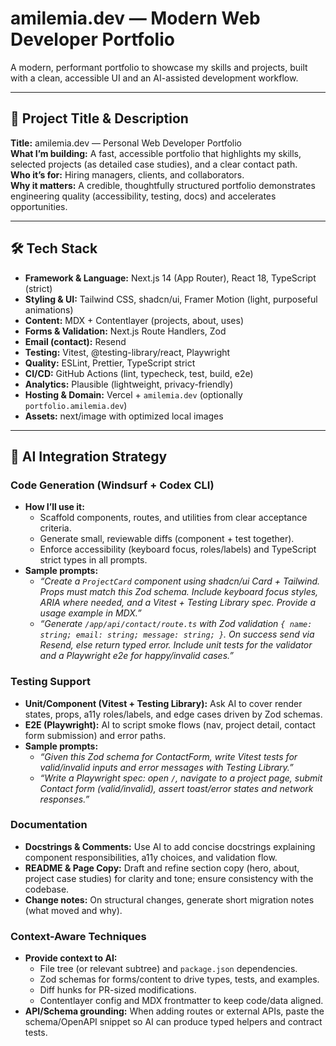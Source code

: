 # amilemia.dev — Modern Web Developer Portfolio

A modern, performant portfolio to showcase my skills and projects, built with a clean, accessible UI and an AI-assisted development workflow.

---

## 🔖 Project Title & Description

**Title:** amilemia.dev — Personal Web Developer Portfolio  
**What I’m building:** A fast, accessible portfolio that highlights my skills, selected projects (as detailed case studies), and a clear contact path.  
**Who it’s for:** Hiring managers, clients, and collaborators.  
**Why it matters:** A credible, thoughtfully structured portfolio demonstrates engineering quality (accessibility, testing, docs) and accelerates opportunities.

---

## 🛠️ Tech Stack

- **Framework & Language:** Next.js 14 (App Router), React 18, TypeScript (strict)
- **Styling & UI:** Tailwind CSS, shadcn/ui, Framer Motion (light, purposeful animations)
- **Content:** MDX + Contentlayer (projects, about, uses)
- **Forms & Validation:** Next.js Route Handlers, Zod
- **Email (contact):** Resend
- **Testing:** Vitest, @testing-library/react, Playwright
- **Quality:** ESLint, Prettier, TypeScript strict
- **CI/CD:** GitHub Actions (lint, typecheck, test, build, e2e)
- **Analytics:** Plausible (lightweight, privacy-friendly)
- **Hosting & Domain:** Vercel + `amilemia.dev` (optionally `portfolio.amilemia.dev`)
- **Assets:** next/image with optimized local images

---

## 🧠 AI Integration Strategy

### Code Generation (Windsurf + Codex CLI)
- **How I’ll use it:**  
  - Scaffold components, routes, and utilities from clear acceptance criteria.  
  - Generate small, reviewable diffs (component + test together).  
  - Enforce accessibility (keyboard focus, roles/labels) and TypeScript strict types in all prompts.
- **Sample prompts:**  
  - *“Create a `ProjectCard` component using shadcn/ui Card + Tailwind. Props must match this Zod schema. Include keyboard focus styles, ARIA where needed, and a Vitest + Testing Library spec. Provide a usage example in MDX.”*  
  - *“Generate `/app/api/contact/route.ts` with Zod validation `{ name: string; email: string; message: string; }`. On success send via Resend, else return typed error. Include unit tests for the validator and a Playwright e2e for happy/invalid cases.”*

### Testing Support
- **Unit/Component (Vitest + Testing Library):** Ask AI to cover render states, props, a11y roles/labels, and edge cases driven by Zod schemas.  
- **E2E (Playwright):** AI to script smoke flows (nav, project detail, contact form submission) and error paths.  
- **Sample prompts:**  
  - *“Given this Zod schema for ContactForm, write Vitest tests for valid/invalid inputs and error messages with Testing Library.”*  
  - *“Write a Playwright spec: open `/`, navigate to a project page, submit Contact form (valid/invalid), assert toast/error states and network responses.”*

### Documentation
- **Docstrings & Comments:** Use AI to add concise docstrings explaining component responsibilities, a11y choices, and validation flow.  
- **README & Page Copy:** Draft and refine section copy (hero, about, project case studies) for clarity and tone; ensure consistency with the codebase.  
- **Change notes:** On structural changes, generate short migration notes (what moved and why).

### Context-Aware Techniques
- **Provide context to AI:**  
  - File tree (or relevant subtree) and `package.json` dependencies.  
  - Zod schemas for forms/content to drive types, tests, and examples.  
  - Diff hunks for PR-sized modifications.  
  - Contentlayer config and MDX frontmatter to keep code/data aligned.  
- **API/Schema grounding:** When adding routes or external APIs, paste the schema/OpenAPI snippet so AI can produce typed helpers and contract tests.

